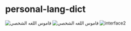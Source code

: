 # personal-lang-dict
![قاموس اللغه الشخصي](https://user-images.githubusercontent.com/46943991/146638954-f2444a3d-bf58-4e4e-9e02-626f38d806d5.png)
![قاموس اللغه الشخصي](https://user-images.githubusercontent.com/46943991/146655690-73ef1c6f-eded-46cd-b2db-38314cf26a72.png)
![interface2](https://user-images.githubusercontent.com/46943991/146658890-bcf7fadc-1725-4b3f-b78e-8c99e53512b4.JPG)
